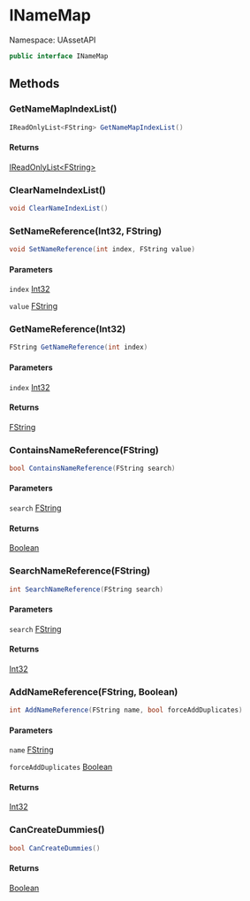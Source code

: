 # INameMap

Namespace: UAssetAPI

```csharp
public interface INameMap
```

## Methods

### **GetNameMapIndexList()**

```csharp
IReadOnlyList<FString> GetNameMapIndexList()
```

#### Returns

[IReadOnlyList&lt;FString&gt;](https://docs.microsoft.com/en-us/dotnet/api/system.collections.generic.ireadonlylist-1)<br>

### **ClearNameIndexList()**

```csharp
void ClearNameIndexList()
```

### **SetNameReference(Int32, FString)**

```csharp
void SetNameReference(int index, FString value)
```

#### Parameters

`index` [Int32](https://docs.microsoft.com/en-us/dotnet/api/system.int32)<br>

`value` [FString](./uassetapi.unrealtypes.fstring.md)<br>

### **GetNameReference(Int32)**

```csharp
FString GetNameReference(int index)
```

#### Parameters

`index` [Int32](https://docs.microsoft.com/en-us/dotnet/api/system.int32)<br>

#### Returns

[FString](./uassetapi.unrealtypes.fstring.md)<br>

### **ContainsNameReference(FString)**

```csharp
bool ContainsNameReference(FString search)
```

#### Parameters

`search` [FString](./uassetapi.unrealtypes.fstring.md)<br>

#### Returns

[Boolean](https://docs.microsoft.com/en-us/dotnet/api/system.boolean)<br>

### **SearchNameReference(FString)**

```csharp
int SearchNameReference(FString search)
```

#### Parameters

`search` [FString](./uassetapi.unrealtypes.fstring.md)<br>

#### Returns

[Int32](https://docs.microsoft.com/en-us/dotnet/api/system.int32)<br>

### **AddNameReference(FString, Boolean)**

```csharp
int AddNameReference(FString name, bool forceAddDuplicates)
```

#### Parameters

`name` [FString](./uassetapi.unrealtypes.fstring.md)<br>

`forceAddDuplicates` [Boolean](https://docs.microsoft.com/en-us/dotnet/api/system.boolean)<br>

#### Returns

[Int32](https://docs.microsoft.com/en-us/dotnet/api/system.int32)<br>

### **CanCreateDummies()**

```csharp
bool CanCreateDummies()
```

#### Returns

[Boolean](https://docs.microsoft.com/en-us/dotnet/api/system.boolean)<br>
